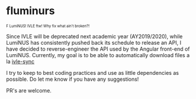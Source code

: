 # fluminurs

<sup><sub>F LumiNUS! IVLE ftw! Why fix what ain't broken?!</sub></sup>

Since IVLE will be deprecated next academic year (AY2019/2020), while LumiNUS has consistently pushed back its schedule to release an API, I have decided to reverse-engineer the API used by the Angular front-end of LumiNUS. Currently, my goal is to be able to automatically download files a la [ivle-sync](https://github.com/goweiwen/ivle-sync)

I try to keep to best coding practices and use as little dependencies as possible. Do let me know if you have any suggestions!

PR's are welcome.
